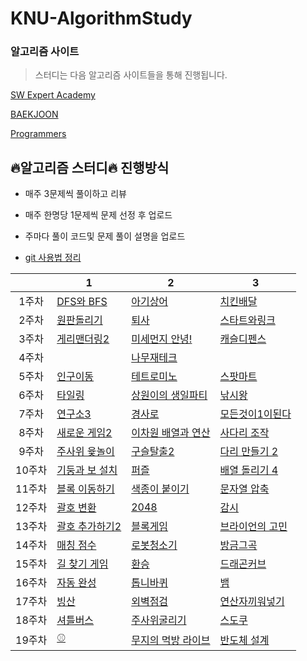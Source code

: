 # KNU-AlgorithmStudy

### 알고리즘 사이트

> 스터디는 다음 알고리즘 사이트들을 통해 진행됩니다.

[SW Expert Academy](https://swexpertacademy.com/main/main.do)

[BAEKJOON](https://www.acmicpc.net/)

[Programmers](https://programmers.co.kr/learn/challenges?tab=all_challenges)

## :fire:알고리즘 스터디:fire: 진행방식

- 매주 3문제씩 풀이하고 리뷰

- 매주 한명당 1문제씩 문제 선정 후 업로드
- 주마다 풀이 코드및 문제 풀이 설명을 업로드

- [git 사용법 정리](https://github.com/Dong-wook94/KNU-AlgorithmStudy/tree/master/Reference/Git%20%EA%B8%B0%EB%B3%B8%20%EC%82%AC%EC%9A%A9%EB%B2%95)

|        | 1                                                            | 2                                                            | 3                                                            |
| :----: | ------------------------------------------------------------ | ------------------------------------------------------------ | ------------------------------------------------------------ |
| 1주차  | [DFS와 BFS](https://www.acmicpc.net/problem/1260)            | [아기상어](https://www.acmicpc.net/problem/16236)            | [치킨배달](https://www.acmicpc.net/problem/15686)            |
| 2주차  | [원판돌리기](https://www.acmicpc.net/problem/17822)          | [퇴사](https://www.acmicpc.net/problem/14501)                | [스타트와링크](https://www.acmicpc.net/problem/14889)        |
| 3주차  | [게리맨더링2](https://www.acmicpc.net/problem/17779)         | [미세먼지 안녕!](https://www.acmicpc.net/problem/17144)      | [캐슬디펜스](https://www.acmicpc.net/problem/17135)          |
| 4주차  |                                                              | [나무재테크](https://www.acmicpc.net/problem/16235)          |                                                              |
| 5주차  | [인구이동](https://www.acmicpc.net/problem/16234)            | [테트로미노](https://www.acmicpc.net/problem/14500)          | [스팟마트](https://swexpertacademy.com/main/code/problem/problemDetail.do?contestProbId=AW5jNL968dwDFATQ&categoryId=AW5jNL968dwDFATQ&categoryType=CODE) |
| 6주차  | [타일링](https://www.acmicpc.net/problem/1793)               | [상원이의 생일파티](https://www.swexpertacademy.com/main/code/problem/problemDetail.do?contestProbId=AWWO3kT6F2oDFAV4&categoryId=AWWO3kT6F2oDFAV4&categoryType=CODE) | [낚시왕](https://www.acmicpc.net/problem/17143)              |
| 7주차  | [연구소3](https://www.acmicpc.net/problem/17142)             | [경사로](https://www.acmicpc.net/problem/14890)              | [모든것이1이된다](https://swexpertacademy.com/main/code/problem/problemDetail.do?contestProbId=AWxpXbya0eIDFAWL&categoryId=AWxpXbya0eIDFAWL&categoryType=CODE) |
| 8주차  | [새로운 게임2](https://www.acmicpc.net/problem/17837)        | [이차원 배열과 연산](https://www.acmicpc.net/problem/17140)  | [사다리 조작](https://www.acmicpc.net/problem/15684)         |
| 9주차  | [주사위 윷놀이](https://www.acmicpc.net/problem/17825)       | [구슬탈출2](https://www.acmicpc.net/problem/13460)           | [다리 만들기 2](https://www.acmicpc.net/problem/17472)       |
| 10주차 | [기둥과 보 설치](https://programmers.co.kr/learn/courses/30/lessons/60061) | [퍼즐](https://www.acmicpc.net/problem/1525)                 | [배열 돌리기 4](https://www.acmicpc.net/problem/17406)       |
| 11주차 | [블록 이동하기](https://programmers.co.kr/learn/courses/30/lessons/60063) | [색종이 붙이기](https://www.acmicpc.net/problem/17136)       | [문자열 압축](https://programmers.co.kr/learn/courses/30/lessons/60057) |
| 12주차 | [괄호 변환](https://programmers.co.kr/learn/courses/30/lessons/60058) | [2048](https://www.acmicpc.net/problem/12094)                | [감시](https://www.acmicpc.net/problem/15683)                |
| 13주차 | [괄호 추가하기2](https://www.acmicpc.net/problem/16638)      | [블록게임](https://programmers.co.kr/learn/courses/30/lessons/42894) | [브라이언의 고민](https://programmers.co.kr/learn/courses/30/lessons/1830) |
| 14주차 | [매칭 점수](https://programmers.co.kr/learn/courses/30/lessons/42893) | [로봇청소기](https://www.acmicpc.net/problem/14503)          | [방금그곡](https://programmers.co.kr/learn/courses/30/lessons/17683) |
| 15주차 | [길 찾기 게임](https://programmers.co.kr/learn/courses/30/lessons/42892) | [환승](https://www.acmicpc.net/problem/5214)                 | [드래곤커브](https://www.acmicpc.net/problem/15685)          |
| 16주차 | [자동 완성](https://programmers.co.kr/learn/courses/30/lessons/17685) | [톱니바퀴](https://www.acmicpc.net/problem/14891)            | [뱀](https://www.acmicpc.net/problem/3190)                   |
| 17주차 | [빙산](https://www.acmicpc.net/problem/2573)                 | [외벽점검](https://programmers.co.kr/learn/courses/30/lessons/60062) | [연산자끼워넣기](https://www.acmicpc.net/problem/14888)      |
| 18주차 | [셔틀버스](https://programmers.co.kr/learn/courses/30/lessons/17678) | [주사위굴리기](https://www.acmicpc.net/problem/14499)        | [스도쿠](https://www.acmicpc.net/problem/2580)               |
| 19주차 | [⚾](https://www.acmicpc.net/problem/17281)                   | [무지의 먹방 라이브](https://programmers.co.kr/learn/courses/30/lessons/42891) | [반도체 설계](https://www.acmicpc.net/problem/2352)          |

